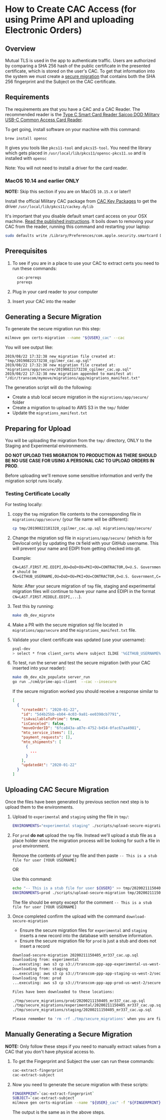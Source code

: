 # How to Create CAC Access (for using Prime API and uploading Electronic Orders)

## Overview

Mutual TLS is used in the app to authenticate traffic. Users are authorized by comparing a SHA 256 hash of the
public certificate in the presented certificate, which is stored on the user's CAC.
To get that information into the system we must create a [secure migration](https://github.com/transcom/mymove/blob/master/docs/database/migrate-the-database.md#secure-migrations) that contains both the
SHA 256 fingerprint and the Subject on the CAC certificate.

## Requirements

The requirements are that you have a CAC and a CAC Reader. The recommended reader is the [Type C Smart Card Reader
Saicoo DOD Military USB-C Common Access Card Reader](https://www.amazon.com/Reader-Saicoo-Military-Compatible-Windows/dp/B071NT53M7/ref=sr_1_4).

To get going, install software on your machine with this command:

 `brew install opensc`

 It gives you tools like `pkcs11-tool` and `pkcs15-tool`.
 You need the library which gets placed in `/usr/local/lib/pkcs11/opensc-pkcs11.so` and is installed with `opensc`

 Note: You will not need to install a driver for the card reader.

### MacOS 10.14 and earlier ONLY

**NOTE:** Skip this section if you are on MacOS `10.15.X` or later!!

Install the official Military CAC package from [CAC Key Packages](http://militarycac.org/MacVideos.htm#CACKey_packages) to get the driver `/usr/local/lib/pkcs11/cackey.dylib`

It's important that you disable default smart card access on your OSX machine. [Read the published instructions](http://militarycac.org/macuninstall.htm#Mojave_(10.14),_High_Sierra_(10.13.x),_and_Sierra_(10.12.x)_Built_in_Smart_Card_Ability). It boils down to removing your CAC from the reader, running this command and restarting your laptop:

```sh
sudo defaults write /Library/Preferences/com.apple.security.smartcard DisabledTokens -array com.apple.CryptoTokenKit.pivtoken
```

## Prerequisites

1. To see if you are in a place to use your CAC to extract certs you need to run these commands:

    ```sh
      cac-prereqs
      prereqs
    ```

2. Plug in your card reader to your computer

3. Insert your CAC into the reader

## Generating a Secure Migration

To generate the secure migration run this step:

```sh
milmove gen certs-migration --name "${USER}_cac" --cac
```

You will see output like:

```text
2019/08/22 17:32:38 new migration file created at: "tmp/20190822173238_cgilmer_cac.up.sql"
2019/08/22 17:32:38 new migration file created at:  "migrations/app/secure/20190822173238_cgilmer_cac.up.sql"
2019/08/22 17:32:38 new migration appended to manifest at: "/dir/transcom/mymove/migrations/app/migrations_manifest.txt"
```

The generation script will do the following:

* Create a stub local secure migration in the `migrations/app/secure/` folder
* Create a migration to upload to AWS S3 in the `tmp/` folder
* Update the `migrations_manifest.txt`

## Preparing for Upload

You will be uploading the migration from the `tmp/` directory, ONLY to the Staging and Experimental environments.

**DO NOT UPLOAD THIS MIGRATION TO PRODUCTION AS THERE SHOULD BE NO USE CASE FOR USING A PERSONAL CAC TO UPLOAD ORDERS IN PROD**.

Before uploading we'll remove some sensitive information and verify the migration script runs locally.

### Testing Certificate Locally

For testing locally:

1. copy the `tmp` migration file contents to the corresponding file in `migrations/app/secure/` (your file name will be different):

    ```sh
    cp tmp/20190822181328_cgilmer_cac.up.sql migrations/app/secure/
    ```

2. Change the migration sql file in `migrations/app/secure/` (which is for Devlocal only) by updating the `CN` field with your GitHub username.
This will prevent your name and EDIPI from getting checked into git.

    Example:

    ```tex
    CN=LAST.FIRST.MI.EDIPI,OU=DoD+OU=PKI+OU=CONTRACTOR,O=U.S. Government,C=US
    # should be
    CN=GITHUB_USERNAME,OU=DoD+OU=PKI+OU=CONTRACTOR,O=U.S. Government,C=US
    ```

    Note: After your secure migration of `tmp` file, staging and experimental migration files will continue to have your name and EDIPI in the format `CN=LAST.FIRST.MIDDLE.EDIPI,...`).

3. Test this by running:

    ```bash
    make db_dev_migrate
    ```

4. Make a PR with the secure migration sql file located in `migrations/app/secure` and the `migrations_manifest.txt` file.

5. Validate your client certificate was updated (use your username):

    ```sh
    psql-dev
    > select * from client_certs where subject ILIKE '%GITHUB_USERNAME%';
    ```

6. To test, run the server and test the secure migration (with your CAC inserted into your reader):

    ```sh
    make db_dev_e2e_populate server_run
    go run ./cmd/prime-api-client  --cac --insecure
    ```

    If the secure migration worked you should receive a response similar to

    ```json
    [
      {
        "createdAt": "2020-01-22",
        "id": "5d4b25bb-eb04-4c03-9a81-ee0398cb7791",
        "isAvailableToPrime": true,
        "isCanceled": false,
        "moveOrderID": "6fca843a-a87e-4752-b454-0fac67aa4981",
        "mto_service_items": [],
        "payment_requests": [],
        "mto_shipments": [
          {
            ...
          }
        ],
        "updatedAt": "2020-01-22"
      }
    ]
    ```



## Uploading CAC Secure Migration

Once the files have been generated by previous section next step is to upload them to the environments.

1. Upload to `experimental` and `staging` using the file in `tmp/`:

    ```bash
    ENVIRONMENTS="experimental staging" ./scripts/upload-secure-migration tmp/20200211150405_mr337_cac.up.sql
    ```

2. For `prod` **do not** upload the `tmp` file. Instead we'll upload a stub file as a place holder since the migration process will be looking for such a file in `prod` environment.

    Remove the contents of your `tmp` file and then paste `-- This is a stub file for user [YOUR USERNAME]`

    OR

    Use this command:

    ```bash
    echo "-- This is a stub file for user ${USER}" >> tmp/20200211150405_mr337_cac.up.sql
    ENVIRONMENTS=prod ./scripts/upload-secure-migration tmp/20200211150405_mr337_cac.up.sql
    ```

    The file should be empty except for the comment `-- This is a stub file for user [YOUR USERNAME]`

3. Once completed confirm the upload with the command `download-secure-migration`

    * Ensure the secure migration files for `experimental` and `staging` inserts a new record into the database with sensitive information.
    * Ensure the secure migration file for `prod` is just a stub and does not insert a record

    ```bash
    download-secure-migration 20200211150405_mr337_cac.up.sql
    Downloading from: experimental
    ...executing: aws s3 cp s3://transcom-ppp-app-experimental-us-west-2/secure-migrations/20200211150405_mr337_cac.up.sql ./tmp/secure_migrations/experimental/20200211150405_mr337_cac.up.sql
    Downloading from: staging
    ...executing: aws s3 cp s3://transcom-ppp-app-staging-us-west-2/secure-migrations/20200211150405_mr337_cac.up.sql ./tmp/secure_migrations/staging/20200211150405_mr337_cac.up.sql
    Downloading from: prod
    ...executing: aws s3 cp s3://transcom-ppp-app-prod-us-west-2/secure-migrations/20200211150405_mr337_cac.up.sql ./tmp/secure_migrations/prod/20200211150405_mr337_cac.up.sql

    Files have been downloaded to these locations:

    ./tmp/secure_migrations/prod/20200211150405_mr337_cac.up.sql
    ./tmp/secure_migrations/experimental/20200211150405_mr337_cac.up.sql
    ./tmp/secure_migrations/staging/20200211150405_mr337_cac.up.sql

    Please remember to 'rm -rf ./tmp/secure_migrations' when you are finished working
    ```

## Manually Generating a Secure Migration

**NOTE:**  Only follow these steps if you need to manually extract values from a CAC that you don't have physical access to.

1. To get the Fingerprint and Subject the user can run these commands:

    ```sh
    cac-extract-fingerprint
    cac-extract-subject
    ```

2. Now you need to generate the secure migration with these scripts:

    ```sh
    FINGERPRINT=`cac-extract-fingerprint`
    SUBJECT=`cac-extract-subject`
    milmove gen certs-migration --name "${USER}_cac" -f "${FINGERPRINT}" -s "${SUBJECT}"
    ```

    The output is the same as in the above steps.
